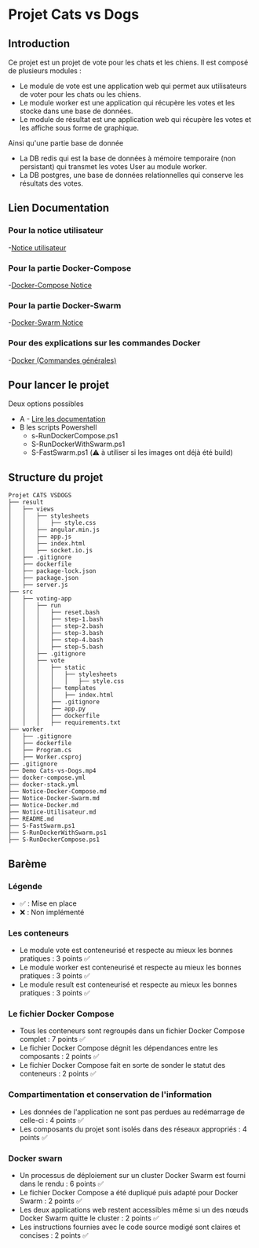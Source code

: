 # Projet Cats vs Dogs

## Introduction

Ce projet est un projet de vote pour les chats et les chiens. Il est composé de plusieurs modules :

- Le module de vote est une application web qui permet aux utilisateurs de voter pour les chats ou les chiens.
- Le module worker est une application qui récupère les votes et les stocke dans une base de données.
- Le module de résultat est une application web qui récupère les votes et les affiche sous forme de graphique.

Ainsi qu'une partie base de donnée

- La DB redis qui est la base de données à mémoire temporaire (non persistant) qui transmet les votes User au module worker.
- La DB postgres, une base de données relationnelles qui conserve les résultats des votes.

## Lien Documentation

### Pour la notice utilisateur

-[Notice utilisateur](Notice-Utilisateur.md)

### Pour la partie Docker-Compose

-[Docker-Compose Notice](Notice-Docker-Compose.md)

### Pour la partie Docker-Swarm

-[Docker-Swarm Notice](Notice-Docker-Swarm.md)

### Pour des explications sur les commandes Docker

-[Docker (Commandes générales)](Notice-Docker.md)

## Pour lancer le projet

Deux options possibles

- A - [Lire les documentation](#lien-documentation)
- B les scripts Powershell
  - s-RunDockerCompose.ps1
  - S-RunDockerWithSwarm.ps1
  - S-FastSwarm.ps1 (⚠️ à utiliser si les images ont déjà été build)

## Structure du projet

```
Projet CATS VSDOGS
├── result
│   ├── views
│   │   ├── stylesheets
│   │   │   ├── style.css
│   │   ├── angular.min.js
│   │   ├── app.js
│   │   ├── index.html
│   │   ├── socket.io.js
│   ├── .gitignore
│   ├── dockerfile
│   ├── package-lock.json
│   ├── package.json
│   ├── server.js
├── src
│   ├── voting-app
│   │   ├── run
│   │   │   ├── reset.bash
│   │   │   ├── step-1.bash
│   │   │   ├── step-2.bash
│   │   │   ├── step-3.bash
│   │   │   ├── step-4.bash
│   │   │   ├── step-5.bash
│   │   ├── .gitignore
│   │   ├── vote
│   │   │   ├── static
│   │   │   │   ├── stylesheets
│   │   │   │   │   ├── style.css
│   │   │   ├── templates
│   │   │   │   ├── index.html
│   │   │   ├── .gitignore
│   │   │   ├── app.py
│   │   │   ├── dockerfile
│   │   │   ├── requirements.txt
├── worker
│   ├── .gitignore
│   ├── dockerfile
│   ├── Program.cs
│   ├── Worker.csproj
├── .gitignore
├── Demo Cats-vs-Dogs.mp4
├── docker-compose.yml
├── docker-stack.yml
├── Notice-Docker-Compose.md
├── Notice-Docker-Swarm.md
├── Notice-Docker.md
├── Notice-Utilisateur.md
├── README.md
├── S-FastSwarm.ps1
├── S-RunDockerWithSwarm.ps1
├── S-RunDockerCompose.ps1
```

## Barème

### Légende

- ✅ : Mise en place
- ❌ : Non implémenté

### Les conteneurs

- Le module vote est conteneurisé et respecte au mieux les bonnes pratiques : 3 points ✅
- Le module worker est conteneurisé et respecte au mieux les bonnes pratiques : 3 points ✅
- Le module result est conteneurisé et respecte au mieux les bonnes pratiques : 3 points ✅

### Le fichier Docker Compose

- Tous les conteneurs sont regroupés dans un fichier Docker Compose complet : 7 points ✅
- Le fichier Docker Compose dégnit les dépendances entre les composants : 2 points ✅
- Le fichier Docker Compose fait en sorte de sonder le statut des conteneurs : 2 points ✅

### Compartimentation et conservation de l'information

- Les données de l'application ne sont pas perdues au redémarrage de celle-ci : 4 points ✅
- Les composants du projet sont isolés dans des réseaux appropriés : 4 points ✅

### Docker swarn

- Un processus de déploiement sur un cluster Docker Swarm est fourni dans le rendu : 6 points ✅
- Le fichier Docker Compose a été dupliqué puis adapté pour Docker Swarm : 2 points ✅
- Les deux applications web restent accessibles même si un des nœuds Docker Swarm quitte le cluster : 2 points ✅
- Les instructions fournies avec le code source modigé sont claires et concises : 2 points ✅
